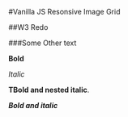 #Vanilla JS Resonsive Image Grid


##W3 Redo


###Some Other text

**Bold**

*Italic*

**TBold and nested __italic__**. 


***Bold and italic***
